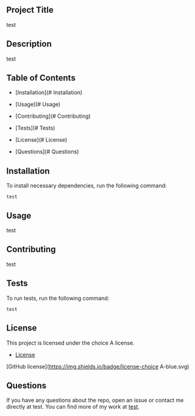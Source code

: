 ## Project Title
  
test

## Description

test

## Table of Contents 

* [Installation](# Installation)

* [Usage](# Usage)

* [Contributing](# Contributing)

* [Tests](# Tests)

* [License](# License)

* [Questions](# Questions)


## Installation 

To install necessary dependencies, run the following command:

```
test
```

## Usage 
test

## Contributing 
test

## Tests 
To run tests, run the following command:

```
test
```


## License

This project is licensed under the choice A license.


* [License](#license)


[GitHub license](https://img.shields.io/badge/license-choice A-blue.svg)


## Questions 

If you have any questions about the repo, open an issue or contact me directly at test. You can find more of my work at [test](https://github.com/test/).
